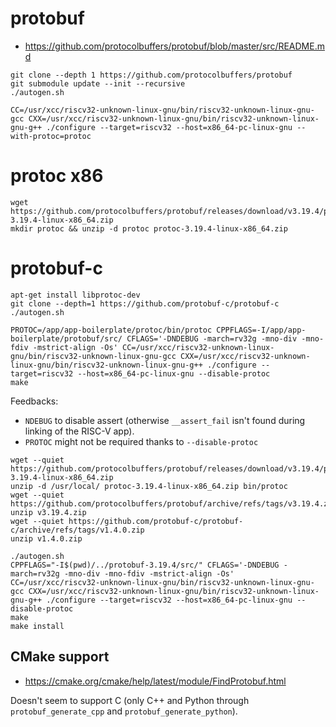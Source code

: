 # protobuf

- https://github.com/protocolbuffers/protobuf/blob/master/src/README.md

```console
git clone --depth 1 https://github.com/protocolbuffers/protobuf
git submodule update --init --recursive
./autogen.sh

CC=/usr/xcc/riscv32-unknown-linux-gnu/bin/riscv32-unknown-linux-gnu-gcc CXX=/usr/xcc/riscv32-unknown-linux-gnu/bin/riscv32-unknown-linux-gnu-g++ ./configure --target=riscv32 --host=x86_64-pc-linux-gnu --with-protoc=protoc
```

# protoc x86

```
wget https://github.com/protocolbuffers/protobuf/releases/download/v3.19.4/protoc-3.19.4-linux-x86_64.zip
mkdir protoc && unzip -d protoc protoc-3.19.4-linux-x86_64.zip
```

# protobuf-c

```
apt-get install libprotoc-dev
git clone --depth=1 https://github.com/protobuf-c/protobuf-c
./autogen.sh

PROTOC=/app/app-boilerplate/protoc/bin/protoc CPPFLAGS=-I/app/app-boilerplate/protobuf/src/ CFLAGS='-DNDEBUG -march=rv32g -mno-div -mno-fdiv -mstrict-align -Os' CC=/usr/xcc/riscv32-unknown-linux-gnu/bin/riscv32-unknown-linux-gnu-gcc CXX=/usr/xcc/riscv32-unknown-linux-gnu/bin/riscv32-unknown-linux-gnu-g++ ./configure --target=riscv32 --host=x86_64-pc-linux-gnu --disable-protoc
make
```

Feedbacks:

- `NDEBUG` to disable assert (otherwise `__assert_fail` isn't found during linking of the RISC-V app).
- `PROTOC` might not be required thanks to `--disable-protoc`


```console
wget --quiet https://github.com/protocolbuffers/protobuf/releases/download/v3.19.4/protoc-3.19.4-linux-x86_64.zip
unzip -d /usr/local/ protoc-3.19.4-linux-x86_64.zip bin/protoc
wget --quiet https://github.com/protocolbuffers/protobuf/archive/refs/tags/v3.19.4.zip
unzip v3.19.4.zip
wget --quiet https://github.com/protobuf-c/protobuf-c/archive/refs/tags/v1.4.0.zip
unzip v1.4.0.zip

./autogen.sh
CPPFLAGS="-I$(pwd)/../protobuf-3.19.4/src/" CFLAGS='-DNDEBUG -march=rv32g -mno-div -mno-fdiv -mstrict-align -Os' CC=/usr/xcc/riscv32-unknown-linux-gnu/bin/riscv32-unknown-linux-gnu-gcc CXX=/usr/xcc/riscv32-unknown-linux-gnu/bin/riscv32-unknown-linux-gnu-g++ ./configure --target=riscv32 --host=x86_64-pc-linux-gnu --disable-protoc
make
make install
```

## CMake support

- https://cmake.org/cmake/help/latest/module/FindProtobuf.html

Doesn't seem to support C (only C++ and Python through `protobuf_generate_cpp` and `protobuf_generate_python`).
